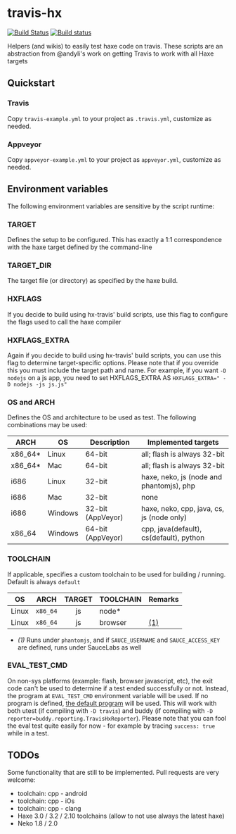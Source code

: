 # travis-hx
[![Build Status](https://travis-ci.org/waneck/travis-hx.svg?branch=master)](https://travis-ci.org/waneck/travis-hx)
[![Build status](https://ci.appveyor.com/api/projects/status/iijaet0v30x55b7u)](https://ci.appveyor.com/project/waneck/travis-hx)

Helpers (and wikis) to easily test haxe code on travis. These scripts are an abstraction from @andyli's work on getting Travis to work with all Haxe targets

## Quickstart

### Travis
Copy `travis-example.yml` to your project as `.travis.yml`, customize as needed.

### Appveyor
Copy `appveyor-example.yml` to your project as `appveyor.yml`, customize as needed.

## Environment variables
The following environment variables are sensitive by the script runtime:

### TARGET
Defines the setup to be configured. This has exactly a 1:1 correspondence with the haxe target defined by the command-line

### TARGET_DIR
The target file (or directory) as specified by the haxe build.

### HXFLAGS
If you decide to build using hx-travis' build scripts, use this flag to configure the flags used to call the haxe compiler

### HXFLAGS_EXTRA
Again if you decide to build using hx-travis' build scripts, you can use this flag to determine target-specific options. Please note that if you override this you must include the target path and name. For example, if you want `-D nodejs` on a js app, you need to set HXFLAGS_EXTRA AS `HXFLAGS_EXTRA=" -D nodejs -js js.js"`

### OS and ARCH
Defines the OS and architecture to be used as test. The following combinations may be used:

| ARCH    |    OS    | Description      |  Implemented targets                                  |
| ------  | -------- | ---------------- | ----------------------------------------------------- |
| x86_64* | Linux    | 64-bit           | all; flash is always 32-bit
| x86_64* | Mac      | 64-bit           | all; flash is always 32-bit
| i686    | Linux    | 32-bit           | haxe, neko, js (node and phantomjs), php
| i686    | Mac      | 32-bit           | none
| i686    | Windows  | 32-bit (AppVeyor)| haxe, neko, cpp, java, cs, js (node only)
| x86_64  | Windows  | 64-bit (AppVeyor)| cpp, java(default), cs(default), python

### TOOLCHAIN
If applicable, specifies a custom toolchain to be used for building / running. Default is always `default`

|   OS    |    ARCH    |    TARGET    |  TOOLCHAIN  | Remarks
| ------- | :--------: | :----------: | ----------- | -------
| Linux   | `x86_64`   | js           | node* |
| Linux   | `x86_64`   | js           | browser | [(1)](#toolchain_remark_browser)

* <a name="toolchain_remark_browser" /> *(1)* Runs under `phantomjs`, and if `SAUCE_USERNAME` and `SAUCE_ACCESS_KEY` are defined, runs under SauceLabs as well

### EVAL_TEST_CMD
On non-sys platforms (example: flash, browser javascript, etc), the exit code can't be used to determine if a test ended successfully or not. Instead, the program at `EVAL_TEST_CMD` environment variable will be used. If no program is defined, [the default program](extra/evaluate-test/EvalTest.hx) will be used. This will work with both utest (if compiling with `-D travis`) and buddy (if compiling with `-D reporter=buddy.reporting.TravisHxReporter`). Please note that you can fool the eval test quite easily for now - for example by tracing `success: true` while in a test.

## TODOs
Some functionality that are still to be implemented. Pull requests are very welcome:

 * toolchain: cpp - android
 * toolchain: cpp - iOs
 * toolchain: cpp - clang
 * Haxe 3.0 / 3.2 / 2.10 toolchains (allow to not use always the latest haxe)
 * Neko 1.8 / 2.0

